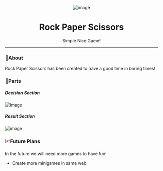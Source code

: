 <div align="center">

![image](https://user-images.githubusercontent.com/45402163/194749326-b06f4dc2-1c3b-49b6-aabb-d4d0c16082e9.png)

</div>

<h1 align="center">Rock Paper Scissors</h1>

 <p align="center">
    Simple Nice Game!
 </p>

<hr />

### 🧐About

Rock Paper Scissors has been created to have a good time in boring times!


### 🚀Parts
##### Decision Section
![image](https://user-images.githubusercontent.com/45402163/194749489-d8d44213-57d1-42c6-9e4b-4b6e8bf12860.png)
##### Result Section
![image](https://user-images.githubusercontent.com/45402163/194749539-04364494-9775-45dd-901e-953a3e41ad03.png)

### 📈Future Plans

In the future we will need more games to have fun!

-   Create more minigames in same web

